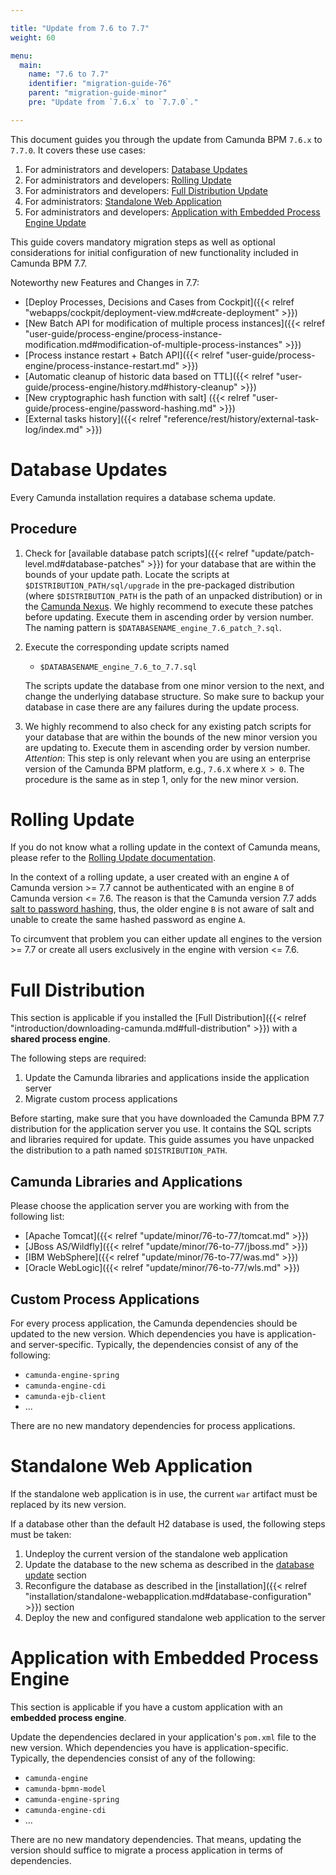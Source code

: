 ```yaml
---

title: "Update from 7.6 to 7.7"
weight: 60

menu:
  main:
    name: "7.6 to 7.7"
    identifier: "migration-guide-76"
    parent: "migration-guide-minor"
    pre: "Update from `7.6.x` to `7.7.0`."

---
```


This document guides you through the update from Camunda BPM `7.6.x` to `7.7.0`. It covers these use cases:

1. For administrators and developers: [Database Updates](#database-updates)
2. For administrators and developers: [Rolling Update](#rolling-update)
3. For administrators and developers: [Full Distribution Update](#full-distribution)
4. For administrators: [Standalone Web Application](#standalone-web-application)
5. For administrators and developers: [Application with Embedded Process Engine Update](#application-with-embedded-process-engine)


This guide covers mandatory migration steps as well as optional considerations for initial configuration of new functionality included in Camunda BPM 7.7.

Noteworthy new Features and Changes in 7.7:

* [Deploy Processes, Decisions and Cases from Cockpit]({{< relref "webapps/cockpit/deployment-view.md#create-deployment" >}})
* [New Batch API for modification of multiple process instances]({{< relref "user-guide/process-engine/process-instance-modification.md#modification-of-multiple-process-instances" >}})
* [Process instance restart + Batch API]({{< relref "user-guide/process-engine/process-instance-restart.md" >}})
* [Automatic cleanup of historic data based on TTL]({{< relref "user-guide/process-engine/history.md#history-cleanup" >}})
* [New cryptographic hash function with salt] ({{< relref "user-guide/process-engine/password-hashing.md" >}})
* [External tasks history]({{< relref "reference/rest/history/external-task-log/index.md" >}})

# Database Updates

Every Camunda installation requires a database schema update.

## Procedure

1. Check for [available database patch scripts]({{< relref "update/patch-level.md#database-patches" >}}) for your database that are within the bounds of your update path.
 Locate the scripts at `$DISTRIBUTION_PATH/sql/upgrade` in the pre-packaged distribution (where `$DISTRIBUTION_PATH` is the path of an unpacked distribution) or in the [Camunda Nexus](https://app.camunda.com/nexus/content/groups/public/org/camunda/bpm/distro/camunda-sql-scripts/).
 We highly recommend to execute these patches before updating. Execute them in ascending order by version number.
 The naming pattern is `$DATABASENAME_engine_7.6_patch_?.sql`.

2. Execute the corresponding update scripts named

    * `$DATABASENAME_engine_7.6_to_7.7.sql`

    The scripts update the database from one minor version to the next, and change the underlying database structure. So make sure to backup your database in case there are any failures during the update process.

3. We highly recommend to also check for any existing patch scripts for your database that are within the bounds of the new minor version you are updating to. Execute them in ascending order by version number. _Attention_: This step is only relevant when you are using an enterprise version of the Camunda BPM platform, e.g., `7.6.X` where `X > 0`. The procedure is the same as in step 1, only for the new minor version.


# Rolling Update

If you do not know what a rolling update in the context of Camunda means, please refer to the [Rolling Update documentation](../../rolling-update/).

In the context of a rolling update, a user created with an engine `A` of Camunda version >= 7.7 cannot be authenticated with an engine `B` of Camunda version <= 7.6. The reason is that the Camunda version 7.7 adds [salt to password hashing](../../../user-guide/process-engine/password-hashing/), thus, the older engine `B` is not aware of salt and unable to create the same hashed password as engine `A`.	

To circumvent that problem you can either update all engines to the version >= 7.7 or create all users exclusively in the engine with version <= 7.6.

# Full Distribution

This section is applicable if you installed the [Full Distribution]({{< relref "introduction/downloading-camunda.md#full-distribution" >}}) with a **shared process engine**.

The following steps are required:

1. Update the Camunda libraries and applications inside the application server
2. Migrate custom process applications

Before starting, make sure that you have downloaded the Camunda BPM 7.7 distribution for the application server you use. It contains the SQL scripts and libraries required for update. This guide assumes you have unpacked the distribution to a path named `$DISTRIBUTION_PATH`.


## Camunda Libraries and Applications

Please choose the application server you are working with from the following list:

* [Apache Tomcat]({{< relref "update/minor/76-to-77/tomcat.md" >}})
* [JBoss AS/Wildfly]({{< relref "update/minor/76-to-77/jboss.md" >}})
* [IBM WebSphere]({{< relref "update/minor/76-to-77/was.md" >}})
* [Oracle WebLogic]({{< relref "update/minor/76-to-77/wls.md" >}})

## Custom Process Applications

For every process application, the Camunda dependencies should be updated to the new version. Which dependencies you have is application- and server-specific. Typically, the dependencies consist of any of the following:

* `camunda-engine-spring`
* `camunda-engine-cdi`
* `camunda-ejb-client`
* ...

There are no new mandatory dependencies for process applications.

# Standalone Web Application

If the standalone web application is in use, the current `war` artifact must be replaced by its new version.

If a database other than the default H2 database is used, the following steps must be taken:

1. Undeploy the current version of the standalone web application
2. Update the database to the new schema as described in the [database update](#database-updates) section
3. Reconfigure the database as described in the [installation]({{< relref "installation/standalone-webapplication.md#database-configuration" >}})
   section
4. Deploy the new and configured standalone web application to the server

# Application with Embedded Process Engine

This section is applicable if you have a custom application with an **embedded process engine**.

Update the dependencies declared in your application's `pom.xml` file to the new version. Which dependencies you have is application-specific. Typically, the dependencies consist of any of the following:

* `camunda-engine`
* `camunda-bpmn-model`
* `camunda-engine-spring`
* `camunda-engine-cdi`
* ...

There are no new mandatory dependencies. That means, updating the version should suffice to migrate a process application in terms of dependencies.


